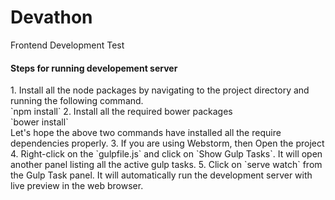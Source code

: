 # Devathon
Frontend Development Test

<h4>Steps for running developement server</h4>
1. Install all the node packages by navigating to the project directory and running the following command. <br>
  `npm install`
2. Install all the required bower packages <br>
  `bower install` <br>
  Let's hope the above two commands have installed all the require dependencies properly.
3. If you are using Webstorm, then Open the project
4. Right-click on the `gulpfile.js` and click on `Show Gulp Tasks`. It will open another panel listing all the active gulp tasks.
5. Click on `serve watch` from the Gulp Task panel. It will automatically run the development server with live preview in the web browser.

